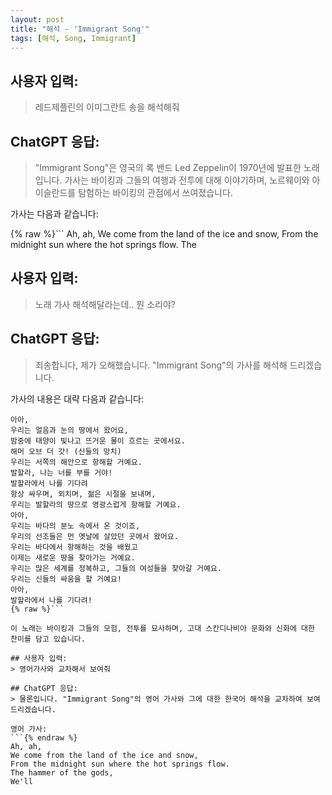 ```yaml
---
layout: post
title: "해석 - 'Immigrant Song'"
tags: [해석, Song, Immigrant]
---
```


## 사용자 입력:
> 레드제플린의 이미그란트 송을 해석해줘

## ChatGPT 응답:
> "Immigrant Song"은 영국의 록 밴드 Led Zeppelin이 1970년에 발표한 노래입니다. 가사는 바이킹과 그들의 여행과 전투에 대해 이야기하며, 노르웨이와 아이슬란드를 탐험하는 바이킹의 관점에서 쓰여졌습니다.

가사는 다음과 같습니다:

{% raw %}```
Ah, ah,
We come from the land of the ice and snow,
From the midnight sun where the hot springs flow.
The

## 사용자 입력:
> 노래 가사 해석해달라는데.. 뭔 소리야?

## ChatGPT 응답:
> 죄송합니다, 제가 오해했습니다. "Immigrant Song"의 가사를 해석해 드리겠습니다. 

가사의 내용은 대략 다음과 같습니다:

```{% endraw %}
아아,
우리는 얼음과 눈의 땅에서 왔어요,
밤중에 태양이 빛나고 뜨거운 물이 흐르는 곳에서요.
해머 오브 더 갓! (신들의 망치)
우리는 서쪽의 해안으로 항해할 거예요.
발할라, 나는 너를 부를 거야!
발할라에서 나를 기다려
항상 싸우며, 외치며, 젊은 시절을 보내며,
우리는 발할라의 땅으로 영광스럽게 항해할 거예요.
아아,
우리는 바다의 분노 속에서 온 것이죠,
우리의 선조들은 먼 옛날에 살았던 곳에서 왔어요.
우리는 바다에서 항해하는 것을 배웠고
이제는 새로운 땅을 찾아가는 거예요.
우리는 많은 세계를 정복하고, 그들의 여성들을 찾아갈 거예요.
우리는 신들의 싸움을 할 거예요!
아아,
발할라에서 나를 기다려!
{% raw %}```

이 노래는 바이킹과 그들의 모험, 전투를 묘사하며, 고대 스칸디나비아 문화와 신화에 대한 찬미를 담고 있습니다.

## 사용자 입력:
> 영어가사와 교차해서 보여줘

## ChatGPT 응답:
> 물론입니다. "Immigrant Song"의 영어 가사와 그에 대한 한국어 해석을 교차하여 보여드리겠습니다.

영어 가사:
```{% endraw %}
Ah, ah,
We come from the land of the ice and snow,
From the midnight sun where the hot springs flow.
The hammer of the gods,
We'll

